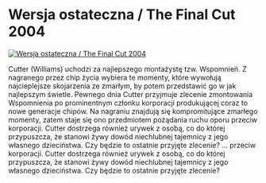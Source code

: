 Wersja ostateczna / The Final Cut 2004 
=============
[![Wersja ostateczna / The Final Cut 2004 ](http://vidos.pl/images/player.gif)](http://vidos.pl/wersja-ostateczna-the-final-cut-2004)

 Cutter (Williams) uchodzi za najlepszego montażystę tzw. Wspomnień. Z nagranego przez chip życia wybiera te momenty, które wywołują najcieplejsze skojarzenia ze zmarłym, by potem przedstawić go w jak najlepszym świetle. Pewnego dnia Cutter przyjmuje zlecenie zmontowania Wspomnienia po prominentnym członku korporacji produkującej coraz to nowe generacje chipów. Na nagraniu znajdują się kompromitujące zmarłego momenty, zatem staje się ono przedmiotem pożądania ruchu oporu przeciw korporacji. Cutter dostrzega również urywek z osobą, co do której przypuszcza, że stanowi żywy dowód niechlubnej tajemnicy z jego własnego dzieciństwa. Czy będzie to ostatnie przyjęte zlecenie?   ... przeciw korporacji. Cutter dostrzega również urywek z osobą, co do której przypuszcza, że stanowi żywy dowód niechlubnej tajemnicy z jego własnego dzieciństwa. Czy będzie to ostatnie przyjęte zlecenie?
